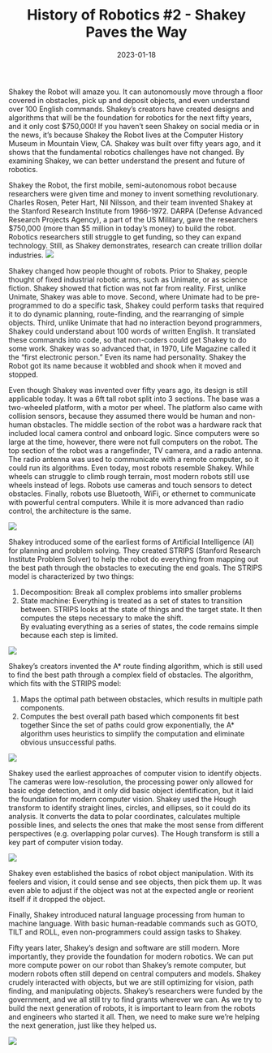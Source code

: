 ﻿---
title: "History of Robotics #2 - Shakey Paves the Way"
date: "2023-01-18"
description: "Tech Support's History of Robotics, #2"
thumbnail: "/static/images/blog/jan18/Shakey-Intro.jpg"
---

Shakey the Robot will amaze you. It can autonomously move through a floor covered in obstacles, pick up and deposit objects, and even understand over 100 English commands. Shakey’s creators have created designs and algorithms that will be the foundation for robotics for the next fifty years, and it only cost $750,000! If you haven’t seen Shakey on social media or in the news, it’s because Shakey the Robot lives at the Computer History Museum in Mountain View, CA. Shakey was built over fifty years ago, and it shows that the fundamental robotics challenges have not changed. By examining Shakey, we can better understand the present and future of robotics. 

Shakey the Robot, the first mobile, semi-autonomous robot because researchers were given time and money to invent something revolutionary. Charles Rosen, Peter Hart, Nil Nilsson, and their team invented Shakey at the Stanford Research Institute from 1966-1972. DARPA (Defense Advanced Research Projects Agency), a part of the US Military, gave the researchers $750,000 (more than $5 million in today’s money) to build the robot. Robotics researchers still struggle to get funding, so they can expand technology. Still, as Shakey demonstrates, research can create trillion dollar industries. 
![](/static/images/blog/jan18/Shakey_Team.jpg)


Shakey changed how people thought of robots. Prior to Shakey, people thought of fixed industrial robotic arms, such as Unimate, or as science fiction. Shakey showed that fiction was not far from reality. First, unlike Unimate, Shakey was able to move. Second, where Unimate had to be pre-programmed to do a specific task, Shakey could perform tasks that required it to do dynamic planning, route-finding, and the rearranging of simple objects. Third, unlike Unimate that had no interaction beyond programmers, Shakey could understand about 100 words of written English. It translated these commands into code, so that non-coders could get Shakey to do some work. Shakey was so advanced that, in 1970, Life Magazine called it the “first electronic person.” Even its name had personality. Shakey the Robot got its name because it wobbled and shook when it moved and stopped. 

Even though Shakey was invented over fifty years ago, its design is still applicable today. It was a 6ft tall robot split into 3 sections. The base was a two-wheeled platform, with a motor per wheel. The platform also came with collision sensors, because they assumed there would be human and non-human obstacles. The middle section of the robot was a hardware rack that included local camera control and onboard logic. Since computers were so large at the time, however, there were not full computers on the robot. The top section of the robot was a rangefinder, TV camera, and a radio antenna. The radio antenna was used to communicate with a remote computer, so it could run its algorithms. Even today, most robots resemble Shakey. While wheels can struggle to climb rough terrain, most modern robots still use wheels instead of legs. Robots use cameras and touch sensors to detect obstacles. Finally, robots use Bluetooth, WiFi, or ethernet to communicate with powerful central computers. While it is more advanced than radio control, the architecture is the same.  


![](/static/images/blog/jan18/Shakey-Design.jpg)

Shakey introduced some of the earliest forms of Artificial Intelligence (AI) for planning and problem solving. They created STRIPS (Stanford Research Institute Problem Solver) to help the robot do everything from mapping out the best path through the obstacles to executing the end goals. The STRIPS model is characterized by two things:
1. Decomposition: Break all complex problems into smaller problems
2. State machine: Everything is treated as a set of states to transition between. STRIPS looks at the state of things and the target state. It then computes the steps necessary to make the shift.  
By evaluating everything as a series of states, the code remains simple because each step is limited. 

![](/static/images/blog/jan18/StateMachine.png)

Shakey’s creators invented the A* route finding algorithm, which is still used to find the best path through a complex field of obstacles. The algorithm, which fits with the STRIPS model:
1. Maps the optimal path between obstacles, which results in multiple path components. 
2. Computes the best overall path based which components fit best together
Since the set of paths could grow exponentially, the A* algorithm uses heuristics to simplify the computation and eliminate obvious unsuccessful paths. 

![](/static/images/blog/jan18/A-routing.png)


Shakey used the earliest approaches of computer vision to identify objects. The cameras were low-resolution, the processing power only allowed for basic edge detection, and it only did basic object identification, but it laid the foundation for modern computer vision. Shakey used the Hough transform to identify straight lines, circles, and ellipses, so it could do its analysis. It converts the data to polar coordinates, calculates multiple possible lines, and selects the ones that make the most sense from different perspectives (e.g. overlapping polar curves). The Hough transform is still a key part of computer vision today.

![](/static/images/blog/jan18/HoughTransform.png)

Shakey even established the basics of robot object manipulation. With its feelers and vision, it could sense and see objects, then pick them up. It was even able to adjust if the object was not at the expected angle or reorient itself if it dropped the object. 


Finally, Shakey introduced natural language processing from human to machine language. With basic human-readable commands such as GOTO, TILT and ROLL, even non-programmers could assign tasks to Shakey. 


Fifty years later, Shakey’s design and software are still modern. More importantly, they provide the foundation for modern robotics. We can put more compute power on our robot than Shakey’s remote computer, but modern robots often still depend on central computers and models. Shakey crudely interacted with objects, but we are still optimizing for vision, path finding, and manipulating objects. Shakey’s researchers were funded by the government, and we all still try to find grants wherever we can. As we try to build the next generation of robots, it is important to learn from the robots and engineers who started it all. Then, we need to make sure we’re helping the next generation, just like they helped us.

![](/static/images/blog/jan18/Conclusion.png)

